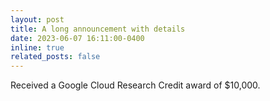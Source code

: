 ```yaml
---
layout: post
title: A long announcement with details
date: 2023-06-07 16:11:00-0400
inline: true
related_posts: false
---
```


Received a Google Cloud Research Credit award of $10,000.
